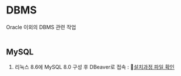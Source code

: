 # DBMS
Oracle 이외의 DBMS 관련 작업
</br>
</br>

## MySQL

1. 리눅스 8.6에 MySQL 8.0 구성 후 DBeaver로 접속 : 📍[설치과정 파일 확인](https://github.com/Son-Hyemin/DBMS/blob/7aac1be516df84e526f57bcd628eade28430994a/Linux%208.6%EC%97%90%20My%20SQL%208.0%EC%84%A4%EC%B9%98.pdf)
